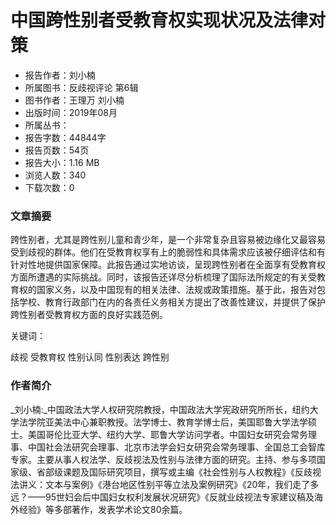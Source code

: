 # 中国跨性别者受教育权实现状况及法律对策

- 报告作者：刘小楠
- 所属图书：反歧视评论 第6辑
- 图书作者：王理万 刘小楠
- 出版时间：2019年08月
- 所属丛书：
- 报告字数：44844字
- 报告页数：54页
- 报告大小：1.16 MB
- 浏览人数：340
- 下载次数：0

### 文章摘要

跨性别者，尤其是跨性别儿童和青少年，是一个非常复杂且容易被边缘化又最容易受到歧视的群体。他们在受教育权享有上的脆弱性和具体需求应该被仔细评估和有针对性地提供国家保障。此报告通过实地访谈，呈现跨性别者在全面享有受教育权方面所遭遇的实际挑战。同时，该报告还详尽分析梳理了国际法所规定的有关受教育权的国家义务，以及中国现有的相关法律、法规或政策措施。基于此，报告对包括学校、教育行政部门在内的各责任义务相关方提出了改善性建议，并提供了保护跨性别者受教育权方面的良好实践范例。

关键词：

歧视 受教育权 性别认同 性别表达 跨性别

### 作者简介

_刘小楠:_中国政法大学人权研究院教授，中国政法大学宪政研究所所长，纽约大学法学院亚美法中心兼职教授。法学博士、教育学博士后，美国耶鲁大学法学硕士。美国哥伦比亚大学、纽约大学、耶鲁大学访问学者。中国妇女研究会常务理事、中国社会法研究会理事、北京市法学会妇女研究会常务理事、全国总工会智库专家。主要从事人权法学、反歧视法及性别与法律方面的研究。主持、参与多项国家级、省部级课题及国际研究项目，撰写或主编《社会性别与人权教程》《反歧视法讲义：文本与案例》《港台地区性别平等立法及案例研究》《20年，我们走了多远？——95世妇会后中国妇女权利发展状况研究》《反就业歧视法专家建议稿及海外经验》等多部著作，发表学术论文80余篇。
